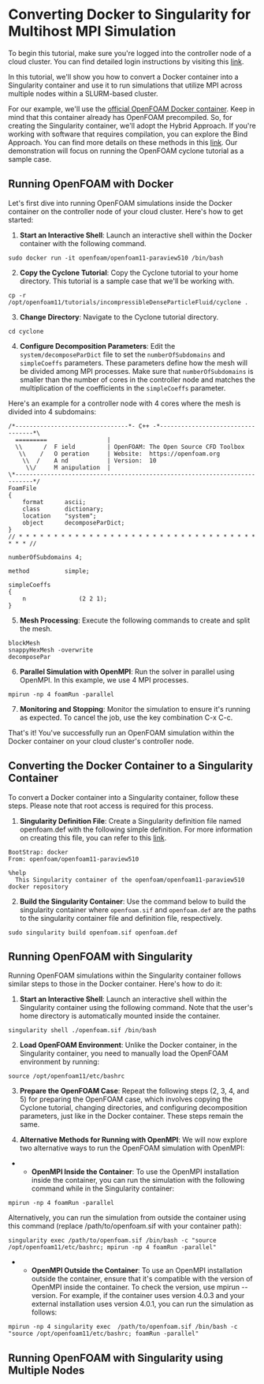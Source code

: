 # Converting Docker to Singularity for Multihost MPI Simulation
To begin this tutorial, make sure you're logged into the controller node of a cloud cluster. You can find detailed login instructions by visiting this [link](https://parallelworks.com/docs/compute/logging-in-controller).

In this tutorial, we'll show you how to convert a Docker container into a Singularity container and use it to run simulations that utilize MPI across multiple nodes within a SLURM-based cluster.

For our example, we'll use the [official OpenFOAM Docker container](https://hub.docker.com/r/openfoam/openfoam11-paraview510). Keep in mind that this container already has OpenFOAM precompiled. So, for creating the Singularity container, we'll adopt the Hybrid Approach. If you're working with software that requires compilation, you can explore the Bind Approach. You can find more details on these methods in this [link](https://docs.sylabs.io/guides/3.7/user-guide/mpi.html#singularity-and-mpi-applications). Our demonstration will focus on running the OpenFOAM cyclone tutorial as a sample case.


## Running OpenFOAM with Docker
Let's first dive into running OpenFOAM simulations inside the Docker container on the controller node of your cloud cluster. Here's how to get started:

1. **Start an Interactive Shell**: Launch an interactive shell within the Docker container with the following command.

```
sudo docker run -it openfoam/openfoam11-paraview510 /bin/bash
```

2. **Copy the Cyclone Tutorial**: Copy the Cyclone tutorial to your home directory. This tutorial is a sample case that we'll be working with.

```
cp -r /opt/openfoam11/tutorials/incompressibleDenseParticleFluid/cyclone .
```


3. **Change Directory**: Navigate to the Cyclone tutorial directory.
```
cd cyclone
```

4. **Configure Decomposition Parameters**: Edit the `system/decomposeParDict` file to set the `numberOfSubdomains` and `simpleCoeffs` parameters. These parameters define how the mesh will be divided among MPI processes. Make sure that `numberOfSubdomains` is smaller than the number of cores in the controller node and matches the multiplication of the coefficients in the `simpleCoeffs` parameter.

Here's an example for a controller node with 4 cores where the mesh is divided into 4 subdomains:

```
/*--------------------------------*- C++ -*----------------------------------*\
  =========                 |
  \\      /  F ield         | OpenFOAM: The Open Source CFD Toolbox
   \\    /   O peration     | Website:  https://openfoam.org
    \\  /    A nd           | Version:  10
     \\/     M anipulation  |
\*---------------------------------------------------------------------------*/
FoamFile
{
    format      ascii;
    class       dictionary;
    location    "system";
    object      decomposeParDict;
}
// * * * * * * * * * * * * * * * * * * * * * * * * * * * * * * * * * * * * * //

numberOfSubdomains 4;

method          simple;

simpleCoeffs
{
    n               (2 2 1);
}
```

5. **Mesh Processing**: Execute the following commands to create and split the mesh.

```
blockMesh
snappyHexMesh -overwrite
decomposePar
```

6. **Parallel Simulation with OpenMPI**: Run the solver in parallel using OpenMPI. In this example, we use 4 MPI processes.

```
mpirun -np 4 foamRun -parallel
```

7. **Monitoring and Stopping**: Monitor the simulation to ensure it's running as expected. To cancel the job, use the key combination C-x C-c.

That's it! You've successfully run an OpenFOAM simulation within the Docker container on your cloud cluster's controller node.

## Converting the Docker Container to a Singularity Container
To convert a Docker container into a Singularity container, follow these steps. Please note that root access is required for this process.


1. **Singularity Definition File**: Create a Singularity definition file named openfoam.def with the following simple definition. For more information on creating this file, you can refer to this [link](https://docs.sylabs.io/guides/3.7/user-guide/definition_files.html).

```
BootStrap: docker
From: openfoam/openfoam11-paraview510

%help
  This Singularity container of the openfoam/openfoam11-paraview510 docker repository

```

2. **Build the Singularity Container**: Use the command below to build the singularity container where `openfoam.sif` and `openfoam.def` are the paths to the singularity container file and definition file, respectively.

```
sudo singularity build openfoam.sif openfoam.def
```


## Running OpenFOAM with Singularity
Running OpenFOAM simulations within the Singularity container follows similar steps to those in the Docker container. Here's how to do it:

1. **Start an Interactive Shell**: Launch an interactive shell within the Singularity container using the following command. Note that the user's home directory is automatically mounted inside the container.

```
singularity shell ./openfoam.sif /bin/bash
```

2. **Load OpenFOAM Environment**: Unlike the Docker container, in the Singularity container, you need to manually load the OpenFOAM environment by running:

```
source /opt/openfoam11/etc/bashrc
```

3. **Prepare the OpenFOAM Case**: Repeat the following steps (2, 3, 4, and 5) for preparing the OpenFOAM case, which involves copying the Cyclone tutorial, changing directories, and configuring decomposition parameters, just like in the Docker container. These steps remain the same.



4. **Alternative Methods for Running with OpenMPI**: We will now explore two alternative ways to run the OpenFOAM simulation with OpenMPI:

- - **OpenMPI Inside the Container**: To use the OpenMPI installation inside the container, you can run the simulation with the following command while in the Singularity container:

```
mpirun -np 4 foamRun -parallel
```


Alternatively, you can run the simulation from outside the container using this command (replace /path/to/openfoam.sif with your container path):

```
singularity exec /path/to/openfoam.sif /bin/bash -c "source /opt/openfoam11/etc/bashrc; mpirun -np 4 foamRun -parallel"
```

- - **OpenMPI Outside the Container**:  To use an OpenMPI installation outside the container, ensure that it's compatible with the version of OpenMPI inside the container. To check the version, use mpirun --version. For example, if the container uses version 4.0.3 and your external installation uses version 4.0.1, you can run the simulation as follows:


```
mpirun -np 4 singularity exec  /path/to/openfoam.sif /bin/bash -c "source /opt/openfoam11/etc/bashrc; foamRun -parallel"
```


## Running OpenFOAM with Singularity using Multiple Nodes


